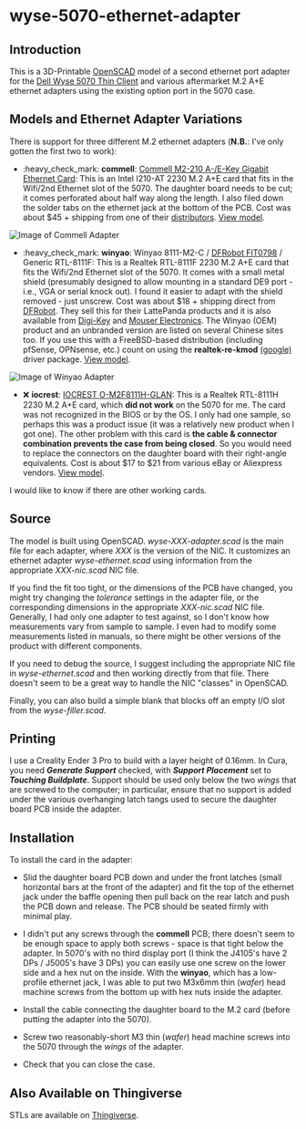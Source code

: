 # wyse-5070-ethernet-adapter

## Introduction

This is a 3D-Printable [OpenSCAD](https://openscad.org/) model of a second
ethernet port adapter for the [Dell Wyse 5070 Thin Client](https://www.dell.com/en-us/work/shop/wyse-endpoints-and-software/wyse-5070-thin-client/spd/wyse-5070-thin-client)
and various aftermarket M.2 A+E ethernet adapters using the existing option port
in the 5070 case.

## Models and Ethernet Adapter Variations

There is support for three different M.2 ethernet adapters (**N.B.**: I've only
gotten the first two to work):

- :heavy\_check\_mark: **commell**: [Commell M2-210 A-/E-Key Gigabit Ethernet Card](http://www.commell.com.tw/Product/Peripheral/M.2%20%28NGFF%29%20card/M2-210.htm):
  This is an Intel I210-AT 2230 M.2 A+E card that fits in the Wifi/2nd Ethernet
  slot of the 5070. The daughter board needs to be cut; it comes perforated
  about half way along the length. I also filed down the solder tabs on the
  ethernet jack at the bottom of the PCB. Cost was about $45 + shipping from one
  of their
  [distributors](http://www.commell.com.tw/distributor/Distributor.htm).
  [View model](../media/media/wyse-commell-adapter.stl "View Model of Commell Adapter").

![Image of Commell Adapter](../media/media/commell-view-interior.jpg?raw=true "Commell Adapter mounted in Wyse 5070")

- :heavy\_check\_mark: **winyao**: Winyao 8111-M2-C / [DFRobot FIT0798](https://www.dfrobot.com/product-2318.html) / Generic RTL-8111F:
  This is a Realtek RTL-8111F 2230 M.2 A+E card that fits the Wifi/2nd Ethernet
  slot of the 5070. It comes with a small metal shield (presumably designed to
  allow mounting in a standard DE9 port - i.e., VGA or serial knock out). I found
  it easier to adapt with the shield removed - just unscrew. Cost was about $18 +
  shipping direct from [DFRobot](https://www.dfrobot.com/product-2318.html). They
  sell this for their LattePanda products and it is also available from
  [Digi-Key](https://www.digikey.com/en/products/detail/dfrobot/FIT0798/14824986)
  and [Mouser Electronics](https://www.mouser.com/ProductDetail/DFRobot/FIT0798?qs=%2Fha2pyFadui97DZ%2FSy%2FYrWNYjzbmGQYac80ChPKoMVC2EQ7OhLzBwA%3D%3D).
  The Winyao (OEM) product and an unbranded version are listed on several Chinese sites too. If you
  use this with a FreeBSD-based distribution (including pfSense, OPNsense, etc.)
  count on using the **realtek-re-kmod**
  [(google)](https://www.google.com/search?q=realtek-re-kmod) driver package.
  [View model](../media/media/wyse-winyao-adapter.stl "View Model of Winyao/DFRobot Adapter").

![Image of Winyao Adapter](../media/media/winyao-view-interior.jpg?raw=true "Winyao/DFRobot Adapter mounted in Wyse 5070")

- :x: **iocrest**: [IOCREST O-M2F8111H-GLAN](http://www.iocrest.com/index.php?id=2178):
  This is a Realtek
  RTL-8111H 2230 M.2 A+E card, which **did not work** on the 5070 for me. The
  card was not recognized in the BIOS or by the OS. I only had one sample, so
  perhaps this was a product issue (it was a relatively new product when I got
  one). The other problem with this card is **the cable & connector combination
  prevents the case from being closed**. So you would need to replace the
  connectors on the daughter board with their right-angle equivalents. Cost is
  about $17 to $21 from various eBay or Aliexpress vendors.
  [View model](../media/media/wyse-iocrest-adapter.stl "View Model of IOCREST Adapter").

I would like to know if there are other working cards.

## Source

The model is built using OpenSCAD. *wyse-XXX-adapter.scad* is the main file for
each adapter, where *XXX* is the version of the NIC. It customizes an ethernet
adapter *wyse-ethernet.scad* using information from the appropriate
*XXX-nic.scad* NIC file.

If you find the fit too tight, or the dimensions of the PCB have changed, you
might try changing the *tolerance* settings in the adapter file, or the
corresponding dimensions in the appropriate *XXX-nic.scad* NIC file. Generally,
I had only one adapter to test against, so I don't know how measurements vary
from sample to sample. I even had to modify some measurements listed in manuals,
so there might be other versions of the product with different components.

If you need to debug the source, I suggest including the appropriate NIC file in
*wyse-ethernet.scad* and then working directly from that file. There doesn't
seem to be a great way to handle the NIC "classes" in OpenSCAD.

Finally, you can also build a simple blank that blocks off an empty I/O slot
from the *wyse-filler.scad*.

## Printing

I use a Creality Ender 3 Pro to build with a layer height of 0.16mm. In Cura,
you need ***Generate Support*** checked, with ***Support Placement*** set to
***Touching Buildplate***. Support should be used only below the two *wings*
that are screwed to the computer; in particular, ensure that no support is added
under the various overhanging latch tangs used to secure the daughter board PCB
inside the adapter.

## Installation

To install the card in the adapter:

- Slid the daughter board PCB down and under the front latches (small horizontal
  bars at the front of the adapter) and fit the top of the ethernet jack under
  the baffle opening then pull back on the rear latch and push the PCB down and
  release. The PCB should be seated firmly with minimal play.

- I didn't put any screws through the **commell** PCB; there doesn't seem to be
  enough space to apply both screws - space is that tight below the adapter.
  In 5070's with no third display port (I think the J4105's have 2 DPs / J5005's
  have 3 DPs) you can easily use one screw on the lower side and a hex nut on
  the inside. With the **winyao**, which has a low-profile ethernet jack, I was
  able to put two M3x6mm thin (*wafer*) head machine screws from the bottom up
  with hex nuts inside the adapter.

- Install the cable connecting the daughter board to the M.2 card (before
  putting the adapter into the 5070).

- Screw two reasonably-short M3 thin (*wafer*) head machine screws into the 5070
  through the *wings* of the adapter.

- Check that you can close the case.

## Also Available on Thingiverse

STLs are available on [Thingiverse](https://www.thingiverse.com/thing:4619323).
